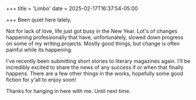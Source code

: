 +++
title = 'Limbo'
date = 2025-02-17T16:37:54-05:00

+++
Been quiet here lately.

Not for lack of love, life just got busy in the New Year. Lot's of changes happening professionally that have, unfortunately, slowed down progress on some of my writing projects. Mostly good things, but change is often painful while its happening.

I've recently been submitting short stories to literary magazines again. I'll be incredibly excited to share the news of any success if or when that finally happens. There are a few other things in the works, hopefully some good fiction for y'all to enjoy soon!

Thanks for hanging in here with me. Until next time.